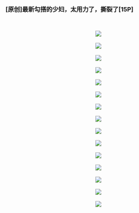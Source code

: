 <h3>[原创]最新勾搭的少妇，太用力了，撕裂了[15P]</h3><br><div ><p align="center"><img src='https://23img.com/i/2023/10/11/12p8g8p.png'><br /><br /><img src='https://23img.com/i/2023/10/11/12pag40.jpg'><br /><br /><img src='https://23img.com/i/2023/10/11/12pbxhs.jpg'><br /><br /><img src='https://23img.com/i/2023/10/11/12pg0yu.jpg'><br /><br /><img src='https://23img.com/i/2023/10/11/12phye1.jpg'><br /><br /><img src='https://23img.com/i/2023/10/11/12ps3er.jpg'><br /><br /><img src='https://23img.com/i/2023/10/11/12pvrvv.jpg'><br /><br /><img src='https://23img.com/i/2023/10/11/12q02rv.jpg'><br /><br /><img src='https://23img.com/i/2023/10/11/12q4m01.jpg'><br /><br /><img src='https://23img.com/i/2023/10/11/12qge0e.jpg'><br /><br /><img src='https://23img.com/i/2023/10/11/12qjed8.png'><br /><br /><img src='https://23img.com/i/2023/10/11/12qzztm.png'><br /><br /><img src='https://23img.com/i/2023/10/11/12r1rak.png'><br /><br /><img src='https://23img.com/i/2023/10/11/12r484y.png'><br /><br /><img src='https://23img.com/i/2023/10/11/12r72ua.png'><br /></p>
        </div><br>